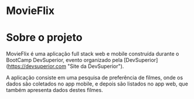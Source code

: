 # MovieFlix

# Sobre o projeto

MovieFlix é uma aplicação full stack web e mobile construída durante o BootCamp DevSuperior, evento organizado pela [DevSuperior]
(https://devsuperior.com "Site da DevSuperior").

A aplicação consiste em uma pesquisa de preferência de filmes, onde os dados são coletados no app mobile, e depois são listados no app web, que também apresenta      dados destes filmes.
